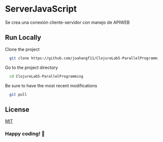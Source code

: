# ServerJavaScript

Se crea una conexión cliente-servidor con manejo de APIWEB

## Run Locally

Clone the project

```bash
  git clone https://github.com/joahangf11/ClojureLab5-ParallelProgramming ClojureLab5-ParallelProgramming
```

Go to the project directory

```bash
  cd ClojureLab5-ParallelProgramming
```

Be sure to have the most recent modifications

```bash
  git pull
```

## License

[MIT](https://choosealicense.com/licenses/mit/)

### Happy coding! :woozy_face: